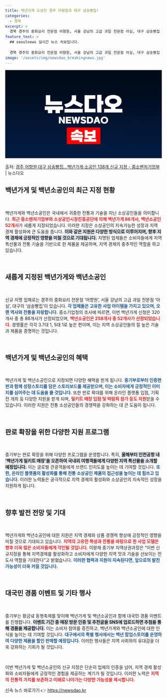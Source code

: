 ```yaml
---
title: 백년가게 소공인 경주 어향원과 대구 삼송빵집!
categories:
  - 경제
excerpt: >
  경북 경주의 중화요리 전문점 어향원, 서울 강남의 고급 과일 전문점 아실, 대구 삼송빵집 등이 백년가게와 백…
feature_text: >
  ## seoulnews 실시간 뉴스 속보입니다.

  경북 경주의 중화요리 전문점 어향원, 서울 강남의 고급 과일 전문점 아실, 대구 삼송빵집 등이 백년가게와 백…
image: '/assets/img/newsdao_breakingnews.jpg'
---
```


![뉴스다오 속보](/assets/img/newsdao_breakingnews.jpg)

<p>출처: <a href="https://newsdao.kr/1739" rel="dofollow">경주 어향원·대구 삼송빵집…백년가게·소공인 138개 신규 지정 - 중소벤처기업부</a> | 뉴스다오</p>

<h2 data-ke-size="size26">백년가게 및 백년소공인의 최근 지정 현황</h2>

<p data-ke-size="size16">&nbsp;</p>

백년가게와 백년소공인은 국내에서 귀중한 전통과 기술을 지닌 소상공인들을 의미합니다. <b><span style="color: #ee2323;">최근 중소벤처기업부와 소상공인시장진흥공단에 의해 백년가게 86개사, 백년소공인 52개사</span></b>가 새롭게 지정되었습니다. 이러한 지정은 소상공인의 지속가능한 성장과 지역 경제 활성화에 큰 도움을 줍니다. <b><span style="background-color: #21538527;">이와 같은 지원은 다양한 방식으로 이루어지며, 향후 지역 경제에 긍정적인 영향을 미칠 것으로 기대됩니다.</span></b> 지명된 업체들은 소비자들에게 지역 특산물과 전통 기술을 기반으로 한 제품을 제공하며, 지역 경제의 중추적인 역할을 하고 있습니다.

<p data-ke-size="size16">&nbsp;</p>

<h2 data-ke-size="size26">새롭게 지정된 백년가게와 백년소공인</h2>

<p data-ke-size="size16">&nbsp;</p>

신규 지명 업체로는 경주의 중화요리 전문점 ‘어향원’, 서울 강남의 고급 과일 전문점 ‘아실’, 대구의 ‘삼송빵집’이 있습니다. <b><span style="color: #1a5490;">각 업체들은 고유한 사업 아이템을 가지고 있으며, 오랜 역사와 전통을 자랑합니다.</span></b> 중소기업청의 조사에 따르면, 이번 백년가게 신청은 320개사 중 총 86개사가 선정되었으며, <b><span style="color: #ee2323;">백년소공인은 258개사 중 52개사가 선정되었습니다.</span></b> 경쟁률은 각각 3.7대 1, 5대 1로 높은 편이며, 이는 지역 소상공인들의 질 높은 기술과 제품을 증명하는 것입니다.

<p data-ke-size="size16">&nbsp;</p>

<h2 data-ke-size="size26">백년가게 및 백년소공인의 혜택</h2>

<p data-ke-size="size16">&nbsp;</p>

백년가게 및 백년소공인으로 지정되면 다양한 혜택을 받게 됩니다. <b><span style="color: #1a5490;">중기부로부터 인증현판과 함께 성장스토리를 담은 스토리보드를 제공받으며, 이는 소비자에게 긍정적인 이미지를 심어주는 데 도움을 줄 것입니다.</span></b> 또한 판로 확대를 위해 온라인 플랫폼 입점, 기획전 개최 등 다양한 지원을 받게 되며, <b><span style="color: #ee2323;">밀키트 매장 입점 및 박람회 참가 등도 지원</span></b>받을 수 있습니다. 이러한 지원은 전통 소상공인들의 경쟁력을 강화하는 데 큰 도움이 됩니다.

<p data-ke-size="size16">&nbsp;</p>

<h2 data-ke-size="size26">판로 확장을 위한 다양한 지원 프로그램</h2>

<p data-ke-size="size16">&nbsp;</p>

중기부는 판로 확장을 위해 다양한 프로그램을 운영합니다. 특히, <b><span style="background-color: #21538527;">올해부터 인천공항 내 ‘백년가게 밀키트 매장’을 오픈하여 국내외 여행객들에게 다양한 지역 특산물을 소개할 예정입니다.</span></b> 이는 글로벌 관광객들에게 브랜드 인지도를 높이는 데 기여할 것입니다. <b><span style="color: #1a5490;">또한, 온라인 플랫폼의 활성화를 통해 전통 소상공인 제품의 접근성을 높이는 데 힘쓰고 있습니다.</span></b> 이러한 노력들은 궁극적으로 지역 경제의 활성화와 소상공인의 지속적인 성장을 지원하게 됩니다.

<p data-ke-size="size16">&nbsp;</p>

<h2 data-ke-size="size26">향후 발전 전망 및 기대</h2>

<p data-ke-size="size16">&nbsp;</p>

백년가게와 백년소공인에 대한 지원은 지역 경제와 상품 경쟁력 향상에 긍정적인 영향을 미칠 것으로 기대되고 있습니다. <b><span style="color: #ee2323;">지역의 고유한 특성과 전통을 바탕으로 한 사업 모델은 향후 더욱 많은 소비자들에게 각인될 것입니다.</span></b> 이왕재 중기부 지역상권과장은 “이번 신규지정을 통해 지역경제를 활성화하고 소비자에게 다양한 지역 맛과 기술을 선보이는 전도사 역할을 기대한다”고 밝혔습니다. <b><span style="color: #1a5490;">이러한 협력과 지원이 지속된다면, 앞으로의 발전 가능성이 더욱 커질 것입니다.</span></b>

<p data-ke-size="size16">&nbsp;</p>

<h2 data-ke-size="size26">대국민 경품 이벤트 및 기타 행사</h2>

<p data-ke-size="size16">&nbsp;</p>

중기부는 황금녘 동행축제를 맞이해 백년가게 및 백년소공인과 함께 대국민 경품 이벤트를 진행합니다. <b><span style="background-color: #21538527;">이벤트 기간 중 매장 방문 인증 및 추천글을 SNS에 업로드하면 추첨을 통해 경품을 제공합니다.</span></b> 이는 소비자 참여를 증진하고, 백년가게와 백년소공인에 대한 인식을 높이는 데 기여할 것입니다. <b><span style="color: #1a5490;">대구에서의 특별 행사에서는 백년 팝업스토어를 운영하여 다양한 제품을 할인 판매할 예정입니다.</span></b> 이러한 행사들은 지역 사회와의 유대감을 더욱 강화하는 기회가 될 것입니다.

<p data-ke-size="size16">&nbsp;</p>

이번 백년가게 및 백년소공인의 신규 지정은 단순히 업체의 인증을 넘어, 지역 경제 활성화와 소비자들에게 긍정적인 경험을 제공하는 계기가 될 것입니다. 이러한 노력은 <b><span style="color: #ee2323;">지역의 전통적 가치를 보존하고 미래로 나아가는 다양한 가능성을 제시합니다.</span></b> 

신속 뉴스 바로가기 👉 <a href="https://newsdao.kr" rel="dofollow">https://newsdao.kr</a>


